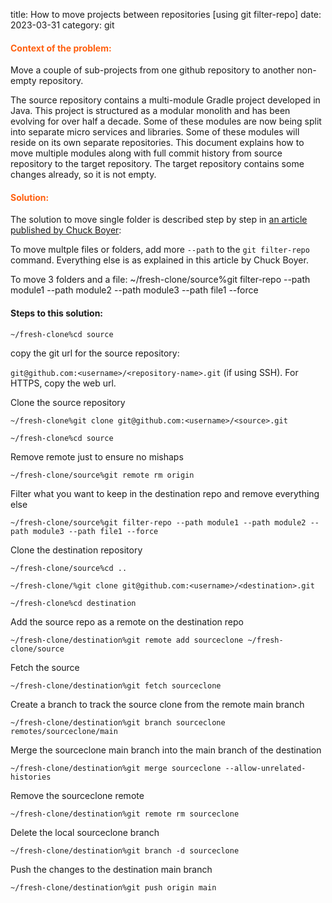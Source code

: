 title: How to move projects between repositories [using git filter-repo]
date: 2023-03-31
category: git

#### <span style="color:#ff5f0e">Context of the problem: 
Move a couple of sub-projects from one github repository to another non-empty repository. 

The source repository contains a multi-module Gradle project developed in Java. This project is structured as a modular monolith and has been evolving for over half a decade. Some of these modules are now being split into separate micro services and libraries. Some of these modules will reside on its own separate repositories. This document explains how to move multiple modules along with full commit history from source repository to the target repository. The target repository contains some changes already, so it is not empty.

#### <span style="color:#ff5f0e"> Solution:

The solution to move single folder is described step by step in [an article published by Chuck Boyer](https://boyersnet.com/blog/2021/02/11/moving-a-folder-between-two-git-repos/): 

  
To move multple files or folders, add more `--path` to the `git filter-repo` command. 
Everything else is as explained in this article by Chuck Boyer.

To move 3 folders and a file: ~/fresh-clone/source%git filter-repo --path module1 --path module2 --path module3 --path file1 --force

#### Steps to this solution:

`~/fresh-clone%cd source`

copy the git url for the source repository:

`git@github.com:<username>/<repository-name>.git` (if using SSH). For HTTPS, copy the web url.

Clone the source repository

`~/fresh-clone%git clone git@github.com:<username>/<source>.git`

`~/fresh-clone%cd source`

Remove remote just to ensure no mishaps

`~/fresh-clone/source%git remote rm origin`

Filter what you want to keep in the destination repo and remove everything else

`~/fresh-clone/source%git filter-repo --path module1 --path module2 --path module3 --path file1 --force`

Clone the destination repository

`~/fresh-clone/source%cd ..`

`~/fresh-clone/%git clone git@github.com:<username>/<destination>.git`

`~/fresh-clone%cd destination`

Add the source repo as a remote on the destination repo

`~/fresh-clone/destination%git remote add sourceclone ~/fresh-clone/source`

Fetch the source

`~/fresh-clone/destination%git fetch sourceclone`

Create a branch to track the source clone from the remote main branch

`~/fresh-clone/destination%git branch sourceclone remotes/sourceclone/main`

Merge the sourceclone main branch into the main branch of the destination

`~/fresh-clone/destination%git merge sourceclone --allow-unrelated-histories`

Remove the sourceclone remote

`~/fresh-clone/destination%git remote rm sourceclone`

Delete the local sourceclone branch

`~/fresh-clone/destination%git branch -d sourceclone`

Push the changes to the destination main branch

`~/fresh-clone/destination%git push origin main`
